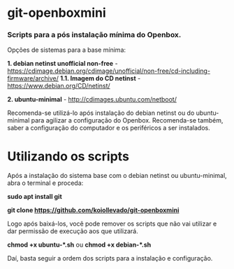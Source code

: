 # git-openboxmini

### Scripts para a pós instalação mínima do Openbox.
Opções de sistemas para a base mínima: 

**1. debian netinst unofficial non-free** - https://cdimage.debian.org/cdimage/unofficial/non-free/cd-including-firmware/archive/
**1.1. Imagem do CD netinst** - https://www.debian.org/CD/netinst/

**2. ubuntu-minimal** - http://cdimages.ubuntu.com/netboot/

Recomenda-se utilizá-lo após instalação do debian netinst ou do ubuntu-minimal para agilizar a configuração do Openbox.
Recomenda-se também, saber a configuração do computador e os periféricos a ser instalados.

# Utilizando os scripts

Após a instalação do sistema base com o debian netinst ou ubuntu-minimal, abra o terminal e proceda:

**sudo apt install git**

**git clone https://github.com/koiollevado/git-openboxmini**

Logo após baixá-los, você pode remover os scripts que não vai utilizar e dar permissão de execução aos que utilizará.

**chmod +x ubuntu-\*.sh** ou **chmod +x debian-\*.sh**
 
Daí, basta seguir a ordem dos scripts para a instalação e configuração.
